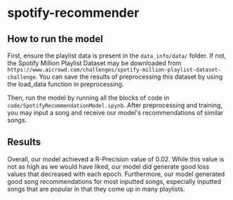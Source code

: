 # spotify-recommender

## How to run the model
First, ensure the playlist data is present in the `data_info/data/` folder. If not, the Spotify Million Playlist Dataset may be downloaded from `https://www.aicrowd.com/challenges/spotify-million-playlist-dataset-challenge`. You can save the results of preprocessing this dataset by using the load_data function in preprocessing.

Then, run the model by running all the blocks of code in `code/SpotifyRecommendationModel.ipynb`. After preprocessing and training, you may input a song and receive our model's recommendations of similar songs.

## Results
Overall, our model achieved a R-Precision value of 0.02. While this value is not as high as we would have liked, our model did generate good loss values that decreased with each epoch. Furthermore, our model generated good song recommendations for most inputted songs, especially inputted songs that are popular in that they come up in many playlists.
